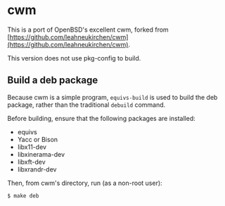 # cwm

This is a port of OpenBSD's excellent cwm, forked from [https://github.com/leahneukirchen/cwm](https://github.com/leahneukirchen/cwm).

This version does not use pkg-config to build.

## Build a deb package

Because cwm is a simple program, `equivs-build` is used to build
the deb package, rather than the traditional `debuild` command.

Before building, ensure that the following packages are installed:

* equivs
* Yacc or Bison
* libx11-dev
* libxinerama-dev
* libxft-dev
* libxrandr-dev

Then, from cwm's directory, run (as a non-root user):

```
$ make deb
```


